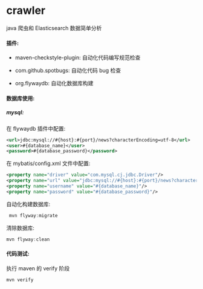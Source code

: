 # crawler
java 爬虫和 Elasticsearch 数据简单分析

#### 插件:

+ maven-checkstyle-plugin: 自动化代码编写规范检查

+ com.github.spotbugs: 自动化代码 bug 检查

+ org.flywaydb: 自动化数据库构建

#### 数据库使用:

##### mysql:
在 flywaydb 插件中配置:
```xml
<url>jdbc:mysql://#{host}:#{port}/news?characterEncoding=utf-8</url>
<user>#{database_name}</user>
<password>#{database_password}</password>
```
在 mybatis/config.xml 文件中配置:
```xml
<property name="driver" value="com.mysql.cj.jdbc.Driver"/>
<property name="url" value="jdbc:mysql://#{host}:#{port}/news?characterEncoding=utf-8"/>
<property name="username" value="#{database_name}"/>
<property name="password" value="#{database_password}"/>
```
自动化构建数据库:
```java
 mvn flyway:migrate
```
清除数据库:
```java
mvn flyway:clean
```

#### 代码测试:
执行 maven 的 verify 阶段
```java
mvn verify
```
